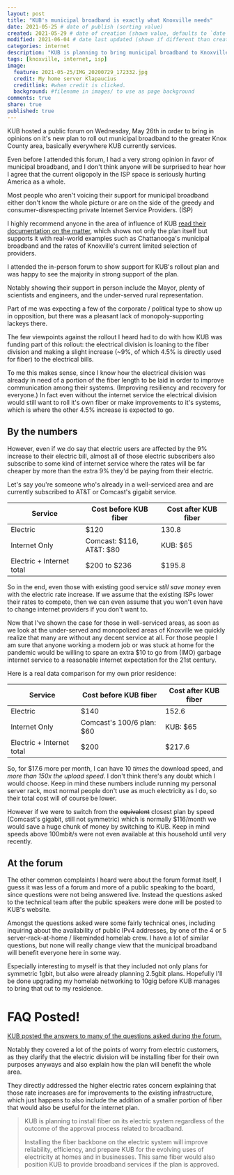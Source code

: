 ```yaml
---
layout: post
title: "KUB's municipal broadband is exactly what Knoxville needs"
date: 2021-05-25 # date of publish (sorting value)
created: 2021-05-29 # date of creation (shown value, defaults to `date`)
modified: 2021-06-04 # date last updated (shown if different than created)
categories: internet
description: "KUB is planning to bring municipal broadband to Knoxville, finally! Here's what I think,"
tags: [knoxville, internet, isp]
image:
  feature: 2021-05-25/IMG_20200729_172332.jpg
  credit: My home server Klapaucius
  creditlink: #when credit is clicked.
  background: #filename in images/ to use as page background
comments: true
share: true
published: true
---
```


KUB hosted a public forum on Wednesday, May 26th in order to bring in opinions on it's new plan to roll out municipal broadband to the greater Knox County area, basically everywhere KUB currently services.

Even before I attended this forum, I had a very strong opinion in favor of municipal broadband, and I don't think anyone will be surprised to hear how I agree that the current oligopoly in the ISP space is seriously hurting America as a whole.

Most people who aren't voicing their support for municipal broadband either don't know the whole picture or are on the side of the greedy and consumer-disrespecting private Internet Service Providers. (ISP)

I highly recommend anyone in the area of influence of KUB [read their documentation on the matter](https://www.kub.org/about/about-kub/kub-service-areas/century-ii/meter-modernization/broadband-services-public-forum), which shows not only the plan itself but supports it with real-world examples such as Chattanooga's municipal broadband and the rates of Knoxville's current limited selection of providers.

I attended the in-person forum to show support for KUB's rollout plan and was happy to see the majority in strong support of the plan.


Notably showing their support in person include the Mayor, plenty of scientists and engineers, and the under-served rural representation.

Part of me was expecting a few of the corporate / political type to show up in opposition, but there was a pleasant lack of monopoly-supporting lackeys there.

The few viewpoints against the rollout I heard had to do with how KUB was funding part of this rollout: the electrical division is loaning to the fiber division and making a slight increase (~9%, of which 4.5% is directly used for fiber) to the electrical bills.

To me this makes sense, since I know how the electrical division was already in need of a portion of the fiber length to be laid in order to improve communication among their systems. (Improving resiliency and recovery for everyone.) In fact even without the internet service the electrical division would still want to roll it's own fiber or make improvements to it's systems, which is where the other 4.5% increase is expected to go.

## By the numbers

However, even if we do say that electric users are affected by the 9% increase to their electric bill, almost all of those electric subscribers also subscribe to some kind of internet service where the rates will be far cheaper by more than the extra 9% they'd be paying from their electric.

Let's say you're someone who's already in a well-serviced area and are currently subscribed to AT&T or Comcast's gigabit service.

| Service | Cost before KUB fiber | Cost after KUB fiber |
| --- | --- | --- |
| Electric | $120 | 130.8 |
| Internet Only | Comcast: $116,<br> AT&T: $80 | KUB: $65 |
| Electric + Internet total | $200 to $236 | $195.8 |

So in the end, even those with existing good service *still save money* even with the electric rate increase. If we assume that the existing ISPs lower their rates to compete, then we can even assume that you won't even have to change internet providers if you don't want to.

Now that I've shown the case for those in well-serviced areas, as soon as we look at the under-served and monopolized areas of Knoxville we quickly realize that many are without any decent service at all. For those people I am sure that anyone working a modern job or was stuck at home for the pandemic would be willing to spare an extra $10 to go from (IMO) garbage internet service to a reasonable internet expectation for the 21st century.

Here is a real data comparison for my own prior residence:

| Service | Cost before KUB fiber | Cost after KUB fiber |
| --- | --- | --- |
| Electric | $140 | 152.6 |
| Internet Only | Comcast's 100/6 plan: $60 | KUB: $65 |
| Electric + Internet total | $200 | $217.6 |

So, for $17.6 more per month, I can have 10 *times* the download speed, and *more than 150x the upload speed*. I don't think there's any doubt which I would choose. Keep in mind these numbers include running my personal server rack, most normal people don't use as much electricity as I do, so their total cost will of course be lower.

However if we were to switch from the ~~equivalent~~ closest plan by speed (Comcast's gigabit, still not symmetric) which is normally $116/month we would save a huge chunk of money by switching to KUB. Keep in mind speeds above 100mbit/s were not even available at this household until very recently.

## At the forum

The other common complaints I heard were about the forum format itself, I guess it was less of a forum and more of a public speaking to the board, since questions were not being answered live. Instead the questions asked to the technical team after the public speakers were done will be posted to KUB's website.

Amongst the questions asked were some fairly technical ones, including inquiring about the availability of public IPv4 addresses, by one of the 4 or 5 server-rack-at-home / likeminded homelab crew. I have a lot of similar questions, but none will really change view that the municipal broadband will benefit everyone here in some way.

Especially interesting to myself is that they included not only plans for symmetric 1gbit, but also were already planning 2.5gbit plans. Hopefully I'll be done upgrading my homelab networking to 10gig before KUB manages to bring that out to my residence.

# FAQ Posted!

[KUB posted the answers to many of the questions asked during the forum.](https://www.kub.org/about/about-kub/kub-service-areas/century-ii/meter-modernization/broadband-services-public-forum/broadband-public-forum-questions-responses)

Notably they covered a lot of the points of worry from electric customers, as they clarify that the electric division will be installing fiber for their own purposes anyways and also explain how the plan will benefit the whole area.

They directly addressed the higher electric rates concern explaining that those rate increases are for improvements to the existing infrastructure, which just happens to also include the addition of a smaller portion of fiber that would also be useful for the internet plan.

> KUB is planning to install fiber on its electric system regardless of the outcome of the approval process related to broadband.
>
> Installing the fiber backbone on the electric system will improve reliability, efficiency, and prepare KUB for the evolving uses of electricity at homes and in businesses. This same fiber would also position KUB to provide broadband services if the plan is approved.
